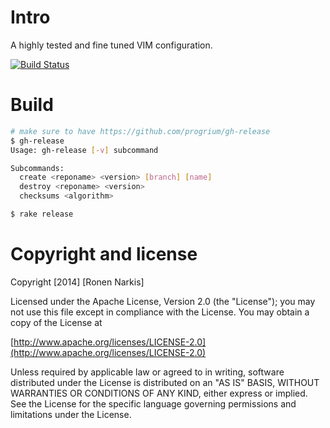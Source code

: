 # Intro

A highly tested and fine tuned VIM configuration.

[![Build Status](https://travis-ci.org/narkisr/.vim.png)](https://travis-ci.org/narkisr/.vim)


# Build

```bash
# make sure to have https://github.com/progrium/gh-release
$ gh-release
Usage: gh-release [-v] subcommand

Subcommands:
  create <reponame> <version> [branch] [name]
  destroy <reponame> <version>
  checksums <algorithm>

$ rake release
```


# Copyright and license

Copyright [2014] [Ronen Narkis]

Licensed under the Apache License, Version 2.0 (the "License");
you may not use this file except in compliance with the License.
You may obtain a copy of the License at

  [http://www.apache.org/licenses/LICENSE-2.0](http://www.apache.org/licenses/LICENSE-2.0)

Unless required by applicable law or agreed to in writing, software
distributed under the License is distributed on an "AS IS" BASIS,
WITHOUT WARRANTIES OR CONDITIONS OF ANY KIND, either express or implied.
See the License for the specific language governing permissions and
limitations under the License.
